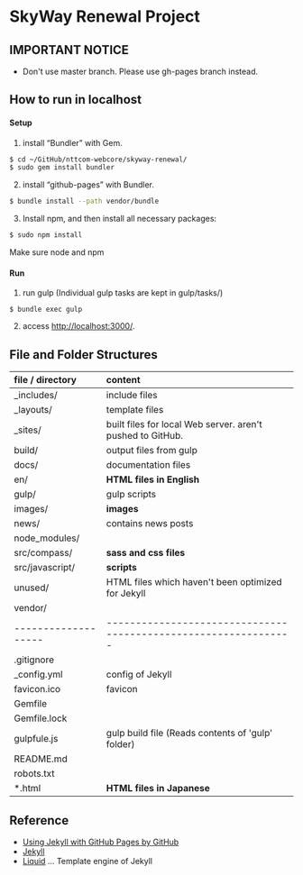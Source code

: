 # SkyWay Renewal Project

## IMPORTANT NOTICE

- Don't use master branch. Please use gh-pages branch instead.

## How to run in localhost

#### Setup

1. install “Bundler” with Gem.
```sh
$ cd ~/GitHub/nttcom-webcore/skyway-renewal/
$ sudo gem install bundler
```
2. install “github-pages” with Bundler.
```sh
$ bundle install --path vendor/bundle
```
3. Install npm, and then install all necessary packages:
```sh
$ sudo npm install
```

Make sure node and npm 


#### Run

1. run gulp (Individual gulp tasks are kept in gulp/tasks/)
```
$ bundle exec gulp
```
2. access [http://localhost:3000/](http://localhost:3000/).

## File and Folder Structures

| file / directory  | content                                                       |
|:------------------|:--------------------------------------------------------------|
| _includes/        | include files                                                 |
| _layouts/         | template files                                                |
| _sites/           | built files for local Web server. aren't pushed to GitHub.    |
| build/            | output files from gulp                                        |
| docs/             | documentation files                                           |
| en/               | __HTML files in English__                                     |
| gulp/             | gulp scripts                                                  |
| images/           | __images__                                                    |
| news/             | contains news posts                                           |
| node_modules/     |                                                               |
| src/compass/      | __sass and css files__                                        |
| src/javascript/   | __scripts__                                                   |
| unused/           | HTML files which haven't been optimized for Jekyll            |
| vendor/           |                                                               |
|-------------------|---------------------------------------------------------------|
| .gitignore        |                                                               |
| _config.yml       | config of Jekyll                                              |
| favicon.ico       | favicon                                                       |
| Gemfile           |                                                               |
| Gemfile.lock      |                                                               |
| gulpfule.js       | gulp build file (Reads contents of 'gulp' folder)             |
| README.md         |                                                               |
| robots.txt        |                                                               |
| *.html            | __HTML files in Japanese__                                    |

## Reference

- [Using Jekyll with GitHub Pages by GitHub](https://help.github.com/articles/using-jekyll-with-pages/)
- [Jekyll](http://jekyllrb.com)
- [Liquid](https://docs.shopify.com/themes/liquid-documentation/basics) … Template engine of Jekyll
